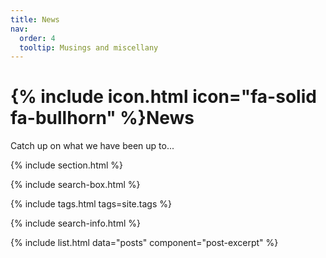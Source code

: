 ```yaml
---
title: News
nav:
  order: 4
  tooltip: Musings and miscellany
---
```


# {% include icon.html icon="fa-solid fa-bullhorn" %}News

Catch up on what we have been up to...

{% include section.html %}

{% include search-box.html %}

{% include tags.html tags=site.tags %}

{% include search-info.html %}

{% include list.html data="posts" component="post-excerpt" %}
